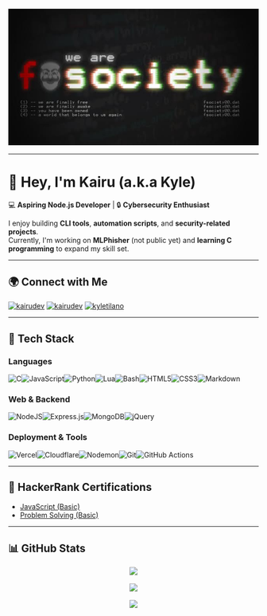 ![We Are FSociety](./wearefsociety.jpeg)

---

# 👋 Hey, I'm Kairu (a.k.a Kyle)

💻 **Aspiring Node.js Developer** | 🔒 **Cybersecurity Enthusiast**  

I enjoy building **CLI tools**, **automation scripts**, and **security-related projects**.  
Currently, I'm working on **MLPhisher** (not public yet) and **learning C programming** to expand my skill set.

---

## 🌍 Connect with Me  
<!--[![Facebook](https://img.shields.io/badge/Facebook-%231877F2.svg?logo=Facebook&logoColor=white)](https://facebook.com/KairuDev)[![Instagram](https://img.shields.io/badge/Instagram-%23E4405F.svg?logo=Instagram&logoColor=white)](https://instagram.com/kairudev)-->
<!--[![HackerRank](https://raw.githubusercontent.com/rahuldkjain/github-profile-readme-generator/master/src/images/icons/Social/hackerrank.svg)](https://www.hackerrank.com/kyletilano)-->
<p align="left">
<a href="https://fb.com/KairuDev" target="blank"><img align="center" src="https://raw.githubusercontent.com/rahuldkjain/github-profile-readme-generator/master/src/images/icons/Social/facebook.svg" alt="kairudev" height="30" width="40" /></a>
<a href="https://instagram.com/kairudev" target="blank"><img align="center" src="https://raw.githubusercontent.com/rahuldkjain/github-profile-readme-generator/master/src/images/icons/Social/instagram.svg" alt="kairudev" height="30" width="40" /></a>
<a href="https://www.hackerrank.com/kyletilano" target="blank"><img align="center" src="https://raw.githubusercontent.com/rahuldkjain/github-profile-readme-generator/master/src/images/icons/Social/hackerrank.svg" alt="kyletilano" height="30" width="40" /></a>
</p>

---

## 🚀 Tech Stack  

### Languages  
![C](https://img.shields.io/badge/C-%2300599C.svg?style=for-the-badge&logo=c&logoColor=white)![JavaScript](https://img.shields.io/badge/JavaScript-%23323330.svg?style=for-the-badge&logo=javascript&logoColor=%23F7DF1E)![Python](https://img.shields.io/badge/Python-3670A0?style=for-the-badge&logo=python&logoColor=ffdd54)![Lua](https://img.shields.io/badge/Lua-%232C2D72.svg?style=for-the-badge&logo=lua&logoColor=white)![Bash](https://img.shields.io/badge/Bash-%23121011.svg?style=for-the-badge&logo=gnu-bash&logoColor=white)![HTML5](https://img.shields.io/badge/html5-%23E34F26.svg?style=for-the-badge&logo=html5&logoColor=white)![CSS3](https://img.shields.io/badge/css3-%231572B6.svg?style=for-the-badge&logo=css3&logoColor=white)![Markdown](https://img.shields.io/badge/markdown-%23000000.svg?style=for-the-badge&logo=markdown&logoColor=white)

### Web & Backend  
![NodeJS](https://img.shields.io/badge/Node.js-6DA55F?style=for-the-badge&logo=node.js&logoColor=white)![Express.js](https://img.shields.io/badge/Express.js-%23404d59.svg?style=for-the-badge&logo=express&logoColor=%2361DAFB)![MongoDB](https://img.shields.io/badge/MongoDB-%234ea94b.svg?style=for-the-badge&logo=mongodb&logoColor=white)![jQuery](https://img.shields.io/badge/jQuery-%230769AD.svg?style=for-the-badge&logo=jquery&logoColor=white)  

### Deployment & Tools  
![Vercel](https://img.shields.io/badge/Vercel-%23000000.svg?style=for-the-badge&logo=vercel&logoColor=white)![Cloudflare](https://img.shields.io/badge/Cloudflare-F38020?style=for-the-badge&logo=Cloudflare&logoColor=white)![Nodemon](https://img.shields.io/badge/Nodemon-%23323330.svg?style=for-the-badge&logo=nodemon&logoColor=%BBDEAD)![Git](https://img.shields.io/badge/Git-%23F05033.svg?style=for-the-badge&logo=git&logoColor=white)![GitHub Actions](https://img.shields.io/badge/GitHub%20Actions-%232671E5.svg?style=for-the-badge&logo=githubactions&logoColor=white)

---

## 📜 **HackerRank Certifications**  
- [JavaScript (Basic)](https://www.hackerrank.com/certificates/7cb140cfc38e)  
- [Problem Solving (Basic)](https://www.hackerrank.com/certificates/cc7e6302fbc3)  

---

## 📊 **GitHub Stats**  

<div align="center">

![](https://github-readme-stats.vercel.app/api?username=Kairu-bit&theme=one_dark_pro&hide_border=false&include_all_commits=true&count_private=true)  

![](https://github-readme-streak-stats.herokuapp.com/?user=Kairu-bit&theme=one_dark_pro&hide_border=false)  

![](https://github-readme-stats.vercel.app/api/top-langs/?username=Kairu-bit&theme=one_dark_pro&hide_border=false&layout=compact)  

</div>
<!---->
<!--## Socials:-->
<!--[![Facebook](https://img.shields.io/badge/Facebook-%231877F2.svg?logo=Facebook&logoColor=white)](https://facebook.com/KairuxDev) -->
<!---->
<!--# Tech Stack:-->
<!--![HTML5](https://img.shields.io/badge/html5-%23E34F26.svg?style=for-the-badge&logo=html5&logoColor=white) ![Python](https://img.shields.io/badge/python-3670A0?style=for-the-badge&logo=python&logoColor=ffdd54) ![Shell Script](https://img.shields.io/badge/shell_script-%23121011.svg?style=for-the-badge&logo=gnu-bash&logoColor=white) ![Markdown](https://img.shields.io/badge/markdown-%23000000.svg?style=for-the-badge&logo=markdown&logoColor=white) ![NodeJS](https://img.shields.io/badge/node.js-6DA55F?style=for-the-badge&logo=node.js&logoColor=white) ![NPM](https://img.shields.io/badge/NPM-%23CB3837.svg?style=for-the-badge&logo=npm&logoColor=white) ![CSS3](https://img.shields.io/badge/css3-%231572B6.svg?style=for-the-badge&logo=css3&logoColor=white) ![C++](https://img.shields.io/badge/c++-%2300599C.svg?style=for-the-badge&logo=c%2B%2B&logoColor=white)-->
<!--# GitHub Stats:-->
<!--![](https://github-readme-stats.vercel.app/api?username=Kairu-bit&theme=blue-green&hide_border=false&include_all_commits=true&count_private=true)<br/>-->
<!--![](https://github-readme-streak-stats.herokuapp.com/?user=Kairu-bit&theme=blue-green&hide_border=false)<br/>-->
<!--![](https://github-readme-stats.vercel.app/api/top-langs/?username=Kairu-bit&theme=blue-green&hide_border=false&include_all_commits=true&count_private=true&layout=compact)-->
<!---->
<!--## GitHub Trophies-->
<!--![](https://github-profile-trophy.vercel.app/?username=Kairu-bit&theme=matrix&no-frame=false&no-bg=false&margin-w=4)-->
<!---->
<!--<img src='https://memer-new.vercel.app/' style="height: 400px;"/>-->
<!---->
<!------->
<!--[![](https://visitcount.itsvg.in/api?id=Kairu-bit&icon=6&color=6)](https://visitcount.itsvg.in)-->
<!-- # 👨‍💻 About Me:
###### I'm Kairu, aspiring to become a Node.js Developer, and I love working with command-line interfaces :)
![](https://raw.githubusercontent.com/ray-x/ray-x/output/github-contribution-grid-snake.svg)
## 🌐 Socials:
[![](https://img.shields.io/badge/Github-black?logo=Github&logoColor=black&labelColor=white)](https://github.com/Kairu-bit)
[![](https://img.shields.io/badge/Facebook-blue?logo=Facebook&logoColor=blue&labelColor=white)](https://www.facebook.com/KairuxDev)
[![](https://img.shields.io/badge/Instagram-red?logo=Instagram&logoColor=red&labelColor=white)](https://www.instagram.com/kairudev)
# 💻 Tech Stack:
![HTML5](https://img.shields.io/badge/html5-%23E34F26.svg?style=for-the-badge&logo=html5&logoColor=white) ![JavaScript](https://img.shields.io/badge/javascript-%23323330.svg?style=for-the-badge&logo=javascript&logoColor=%23F7DF1E) ![CSS3](https://img.shields.io/badge/css3-%231572B6.svg?style=for-the-badge&logo=css3&logoColor=white) ![Python](https://img.shields.io/badge/python-3670A0?style=for-the-badge&logo=python&logoColor=ffdd54) ![Shell Script](https://img.shields.io/badge/shell_script-%23121011.svg?style=for-the-badge&logo=gnu-bash&logoColor=white) ![NodeJS](https://img.shields.io/badge/node.js-6DA55F?style=for-the-badge&logo=node.js&logoColor=white)
# 📊 GitHub Stats:
![](https://github-readme-stats.vercel.app/api?username=Kairu-bit&theme=radical&hide_border=false&include_all_commits=false&count_private=false)<br/>
![](https://github-readme-streak-stats.herokuapp.com/?user=Kairu-bit&theme=radical&hide_border=false)<br/>
![](https://github-readme-stats.vercel.app/api/top-langs/?username=Kairu-bit&theme=radical&hide_border=false&include_all_commits=false&count_private=false&layout=compact)
 -->
<!--[![](https://visitcount.itsvg.in/api?id=Kairu-bit&icon=0&color=0)](https://visitcount.itsvg.in)--> 

<!-- Proudly created with GPRM ( https://gprm.itsvg.in ) -->

